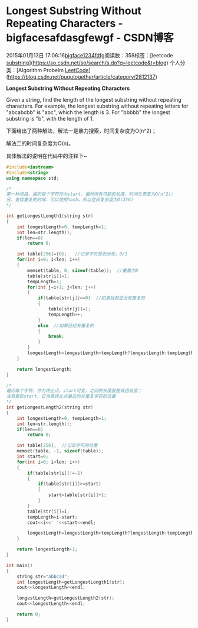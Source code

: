 # Longest Substring Without Repeating Characters - bigfacesafdasgfewgf - CSDN博客





2015年01月13日 17:06:16[bigface1234fdfg](https://me.csdn.net/puqutogether)阅读数：358标签：[leetcode																[substring](https://so.csdn.net/so/search/s.do?q=substring&t=blog)](https://so.csdn.net/so/search/s.do?q=leetcode&t=blog)
个人分类：[Algorithm Probelm																[LeetCode](https://blog.csdn.net/puqutogether/article/category/2832605)](https://blog.csdn.net/puqutogether/article/category/2812137)







**Longest Substring Without Repeating Characters**



Given a string, find the length of the longest substring without repeating characters. For example,
 the longest substring without repeating letters for "abcabcbb" is "abc", which the length is 3. For "bbbbb" the longest substring is "b", with the length of 1.





下面给出了两种解法，解法一是暴力搜索，时间复杂度为O(n^2)；

解法二的时间复杂度为O(n)。




具体解法的说明在代码中的注释下~





```cpp
#include<iostream>
#include<string>
using namespace std; 

/*
第一种思路，遍历每个字符作为start，遍历所有可能的长度。时间负责度为O(n^2);
另，查找重复的时候，可以使用hash，所以空间复杂度为O(256)
*/

int getLongestLength1(string str)
{
	int longestLength=0, tempLength=1; 
	int len=str.length(); 
	if(len==0)
		return 0; 

	int table[256]={0};   //记录字符是否出现，0/1
	for(int i=0; i<len; i++)
	{
		memset(table, 0, sizeof(table));  //重置为0
		table[str[i]]=1; 
		tempLength=1; 
		for(int j=i+1; j<len; j++)
		{
			if(table[str[j]]==0)  //如果目前还没有重复的
			{
				table[str[j]]=1; 
				tempLength++; 
			}
			else  //如果已经有重复的
			{
				break; 
			}
		}
		longestLength=longestLength>tempLength?longestLength:tempLength; 
	}

	return longestLength; 
}

/*
遍历每个字符，作为终止点，start可变，之间的长度就是候选长度；
注意更新start，它为离终止点最近的非重复字符的位置
*/
int getLongestLength2(string str)
{
	int longestLength=0, tempLength=1; 
	int len=str.length(); 
	if(len==0)
		return 0; 

	int table[256];  //记录字符的位置
	memset(table, -1, sizeof(table)); 
	int start=0; 
	for(int i=0; i<len; i++)
	{
		if(table[str[i]]!=-1)
		{
			if(table[str[i]]>=start)
			{
				start=table[str[i]]+1; 
			}
		}
		table[str[i]]=i; 
		tempLength=i-start; 
		cout<<i<<' '<<start<<endl; 

		longestLength=longestLength>tempLength?longestLength:tempLength; 
	}

	return longestLength+1; 
}

int main()
{
	string str="abbcad"; 
	int longestLength=getLongestLength1(str); 
	cout<<longestLength<<endl; 

	longestLength=getLongestLength2(str); 
	cout<<longestLength<<endl; 

	return 0; 
}
```








